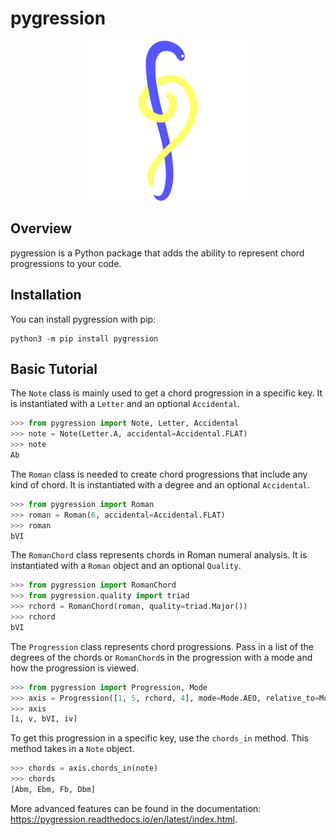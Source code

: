 # pygression
<p align="center" width="100%">
    <img src="./icon.png" alt="icon" width="256"/>
</p>

## Overview
pygression is a Python package that adds the ability to represent chord progressions to your code.

## Installation
You can install pygression with pip:
```
python3 -m pip install pygression
```

## Basic Tutorial
The `Note` class is mainly used to get a chord progression in a specific key. It is instantiated with a `Letter` and an optional `Accidental`.
```python
>>> from pygression import Note, Letter, Accidental
>>> note = Note(Letter.A, accidental=Accidental.FLAT)
>>> note
Ab
```

The `Roman` class is needed to create chord progressions that include any kind of chord. It is instantiated with a degree and an optional `Accidental`.
```python
>>> from pygression import Roman
>>> roman = Roman(6, accidental=Accidental.FLAT)
>>> roman
bVI
```

The `RomanChord` class represents chords in Roman numeral analysis. It is instantiated with a `Roman` object and an optional `Quality`.
```python
>>> from pygression import RomanChord
>>> from pygression.quality import triad
>>> rchord = RomanChord(roman, quality=triad.Major())
>>> rchord
bVI
```

The `Progression` class represents chord progressions. Pass in a list of the degrees of the chords or `RomanChord`s in the progression with a mode and how the progression is viewed.
```python
>>> from pygression import Progression, Mode
>>> axis = Progression([1, 5, rchord, 4], mode=Mode.AEO, relative_to=Mode.ION)
>>> axis
[i, v, bVI, iv]
```

To get this progression in a specific key, use the `chords_in` method. This method takes in a `Note` object.
```python
>>> chords = axis.chords_in(note)
>>> chords
[Abm, Ebm, Fb, Dbm]
```

More advanced features can be found in the documentation: https://pygression.readthedocs.io/en/latest/index.html.